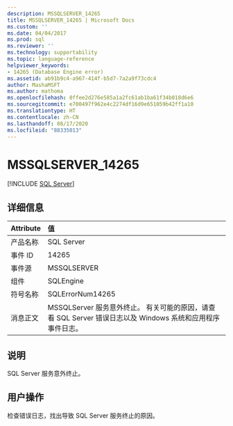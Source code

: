 ```yaml
---
description: MSSQLSERVER_14265
title: MSSQLSERVER_14265 | Microsoft Docs
ms.custom: ''
ms.date: 04/04/2017
ms.prod: sql
ms.reviewer: ''
ms.technology: supportability
ms.topic: language-reference
helpviewer_keywords:
- 14265 (Database Engine error)
ms.assetid: ab91b9c4-a967-414f-b5d7-7a2a9f73cdc4
author: MashaMSFT
ms.author: mathoma
ms.openlocfilehash: 0ffee2d276e585a1a2fc61ab1ba61f34b018d6e6
ms.sourcegitcommit: e700497f962e4c2274df16d9e651059b42ff1a10
ms.translationtype: HT
ms.contentlocale: zh-CN
ms.lasthandoff: 08/17/2020
ms.locfileid: "88335013"
---
```

# <a name="mssqlserver_14265"></a>MSSQLSERVER_14265
 [!INCLUDE [SQL Server](../../includes/applies-to-version/sqlserver.md)]
  
## <a name="details"></a>详细信息  
  
| Attribute | 值 |  
| :-------- | :---- |  
|产品名称|SQL Server|  
|事件 ID|14265|  
|事件源|MSSQLSERVER|  
|组件|SQLEngine|  
|符号名称|SQLErrorNum14265|  
|消息正文|MSSQLServer 服务意外终止。 有关可能的原因，请查看 SQL Server 错误日志以及 Windows 系统和应用程序事件日志。|  
  
## <a name="explanation"></a>说明  
SQL Server 服务意外终止。  
  
## <a name="user-action"></a>用户操作  
检查错误日志，找出导致 SQL Server 服务终止的原因。  
  
